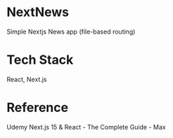 # NextNews
Simple Nextjs News app (file-based routing)

# Tech Stack
React, Next.js 

# Reference
Udemy Next.js 15 & React - The Complete Guide - Max